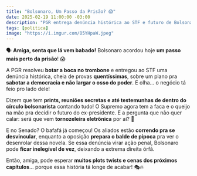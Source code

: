 ```yaml
---
title: "Bolsonaro, Um Passo da Prisão? 😱"
date: 2025-02-19 11:00:00 -03:00
description: "PGR entrega denúncia histórica ao STF e futuro de Bolsonaro está nas mãos do Supremo. Senado em polvorosa!"
tags: [politica]
image: "https://i.imgur.com/O5YHpaW.jpeg"
---
```

🗣️ **Amiga, senta que lá vem babado!** Bolsonaro acordou hoje **um passo mais perto da prisão**! 😱  

A PGR resolveu **botar a boca no trombone** e entregou ao STF uma denúncia histórica, cheia de provas **quentíssimas**, sobre um plano pra **sabotar a democracia e não largar o osso do poder**. E olha... o negócio tá feio pro lado dele!  

Dizem que tem **prints, reuniões secretas e até testemunhas de dentro do círculo bolsonarista** contando tudo! O Supremo agora tem a faca e o queijo na mão pra decidir o futuro do ex-presidente. E a pergunta que não quer calar: será que vem **tornozeleira eletrônica** por aí? 👀  

E no Senado? O bafafá já começou! Os aliados estão **correndo pra se desvincular**, enquanto a oposição **prepara o balde de pipoca** pra ver o desenrolar dessa novela. Se essa denúncia virar ação penal, Bolsonaro pode **ficar inelegível de vez**, deixando a extrema direita órfã.  

Então, amiga, pode esperar **muitos plots twists e cenas dos próximos capítulos**... porque essa história tá longe de acabar! 🎭🔥
